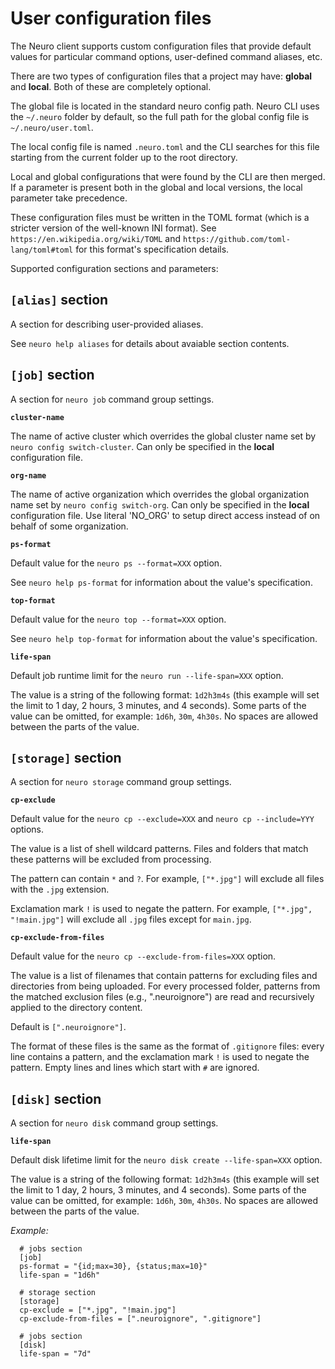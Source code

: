 User configuration files
========================

The Neuro client supports custom configuration files that provide default values
for particular command options, user-defined command aliases, etc.

There are two types of configuration files that a project may have: **global** and
**local**. Both of these are completely optional.

The global file is located in the standard neuro config path. Neuro CLI uses the
`~/.neuro` folder by default, so the full path for the global config file is
`~/.neuro/user.toml`.

The local config file is named `.neuro.toml` and the CLI searches for this file
starting from the current folder up to the root directory.

Local and global configurations that were found by the CLI are then merged.
If a parameter is present both in the global and local versions, the local parameter
take precedence.

These configuration files must be written in the TOML format (which is a stricter
version of the well-known INI format). See `https://en.wikipedia.org/wiki/TOML` and
`https://github.com/toml-lang/toml#toml` for this format's specification details.

Supported configuration sections and parameters:

`[alias]` section
-----------------

A section for describing user-provided aliases.

See `neuro help aliases` for details about avaiable section contents.

`[job]` section
---------------

A section for `neuro job` command group settings.

**`cluster-name`**

The name of active cluster which overrides the global cluster name set by
`neuro config switch-cluster`.  Can only be specified in the **local**
configuration file.

**`org-name`**

The name of active organization which overrides the global organization
name set by `neuro config switch-org`.  Can only be specified in
the **local** configuration file. Use literal 'NO_ORG' to setup direct
access instead of on behalf of some organization.

**`ps-format`**

Default value for the `neuro ps --format=XXX` option.

See `neuro help ps-format` for information about the value's specification.

**`top-format`**

Default value for the `neuro top --format=XXX` option.

See `neuro help top-format` for information about the value's specification.

**`life-span`**

Default job runtime limit for the `neuro run --life-span=XXX` option.

The value is a string of the following format: `1d2h3m4s` (this example will set the
limit to 1 day, 2 hours, 3 minutes, and 4 seconds). Some parts of the value can be
omitted, for example: `1d6h`, `30m`, `4h30s`. No spaces are allowed between the
parts of the value.

`[storage]` section
-------------------

A section for `neuro storage` command group settings.

**`cp-exclude`**

Default value for the `neuro cp --exclude=XXX` and `neuro cp --include=YYY` options.

The value is a list of shell wildcard patterns. Files and folders that match these
patterns will be excluded from processing.

The pattern can contain `*` and `?`. For example, `["*.jpg"]` will exclude all
files with the `.jpg` extension.

Exclamation mark `!` is used to negate the pattern. For example, `["*.jpg",
"!main.jpg"]` will exclude all `.jpg` files except for `main.jpg`.

**`cp-exclude-from-files`**

Default value for the `neuro cp --exclude-from-files=XXX` option.

The value is a list of filenames that contain patterns for excluding files
and directories from being uploaded. For every processed folder,
patterns from the matched exclusion files (e.g., ".neuroignore")
are read and recursively applied to the directory content.

Default is `[".neuroignore"]`.

The format of these files is the same as the format of `.gitignore` files:
every line contains a pattern, and the exclamation mark `!` is used to negate
the pattern. Empty lines and lines which start with `#` are ignored.

`[disk]` section
----------------

A section for `neuro disk` command group settings.

**`life-span`**

Default disk lifetime limit for the `neuro disk create --life-span=XXX` option.

The value is a string of the following format: `1d2h3m4s` (this example will set the
limit to 1 day, 2 hours, 3 minutes, and 4 seconds). Some parts of the value can be
omitted, for example: `1d6h`, `30m`, `4h30s`. No spaces are allowed between the
parts of the value.

*Example:*
```
  # jobs section
  [job]
  ps-format = "{id;max=30}, {status;max=10}"
  life-span = "1d6h"

  # storage section
  [storage]
  cp-exclude = ["*.jpg", "!main.jpg"]
  cp-exclude-from-files = [".neuroignore", ".gitignore"]

  # jobs section
  [disk]
  life-span = "7d"
```
